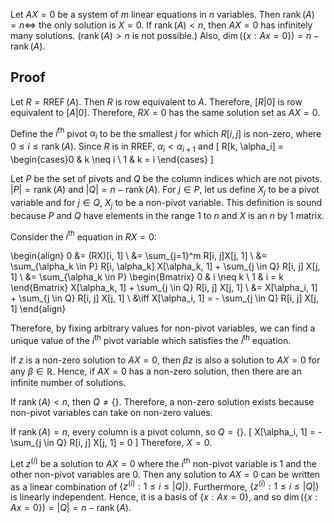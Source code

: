 Let $AX = 0$ be a system of $m$ linear equations in $n$ variables.
Then $\operatorname{rank}(A) = n \iff$ the only solution is $X = 0$.
If $\operatorname{rank}(A) < n$, then $AX = 0$ has infinitely many solutions.
($\operatorname{rank}(A) > n$ is not possible.)
Also, $\dim(\{x: Ax = 0\}) = n - \operatorname{rank}(A)$.

## Proof

Let $R = \operatorname{RREF}(A)$.
Then $R$ is row equivalent to $A$.
Therefore, $[R|0]$ is row equivalent to $[A|0]$.
Therefore, $RX = 0$ has the same solution set as $AX = 0$.

Define the $i^{\textrm{th}}$ pivot $\alpha_i$ to be the smallest $j$ for which $R[i, j]$ is non-zero,
where $0 \le i \le \operatorname{rank}(A)$.
Since $R$ is in RREF, $\alpha_i < \alpha_{i+1}$ and
\[ R[k, \alpha_i]
= \begin{cases}0 & k \neq i \\ 1 & k = i \end{cases} \]

Let $P$ be the set of pivots and $Q$ be the column indices which are not pivots.
$|P| = \operatorname{rank}(A)$ and $|Q| = n - \operatorname{rank}(A)$.
For $j \in P$, let us define $X_j$ to be a pivot variable
and for $j \in Q$, $X_j$ to be a non-pivot variable.
This definition is sound because $P$ and $Q$ have elements in the range 1 to $n$
and $X$ is an $n$ by $1$ matrix.

Consider the $i^{\textrm{th}}$ equation in $RX = 0$:

\begin{align}
0 &= (RX)[i, 1]
\\ &= \sum_{j=1}^m R[i, j]X[j, 1]
\\ &= \sum_{\alpha_k \in P} R[i, \alpha_k] X[\alpha_k, 1] + \sum_{j \in Q} R[i, j] X[j, 1]
\\ &= \sum_{\alpha_k \in P} \begin{Bmatrix} 0 & i \neq k \\ 1 & i = k \end{Bmatrix} X[\alpha_k, 1]
    + \sum_{j \in Q} R[i, j] X[j, 1]
\\ &= X[\alpha_i, 1] + \sum_{j \in Q} R[i, j] X[j, 1]
\\ &\iff X[\alpha_i, 1] = - \sum_{j \in Q} R[i, j] X[j, 1]
\end{align}

Therefore, by fixing arbitrary values for non-pivot variables,
we can find a unique value of the $i^{\textrm{th}}$ pivot variable
which satisfies the $i^{\textrm{th}}$ equation.

If $z$ is a non-zero solution to $AX = 0$, then $\beta z$ is also a solution to $AX = 0$
for any $\beta \in \mathbb{R}$. Hence, if $AX = 0$ has a non-zero solution,
then there are an infinite number of solutions.

If $\operatorname{rank}(A) < n$, then $Q \neq \{\}$.
Therefore, a non-zero solution exists because non-pivot variables can take on non-zero values.

If $\operatorname{rank}(A) = n$, every column is a pivot column, so $Q = \{\}$.
\[ X[\alpha_i, 1] = - \sum_{j \in Q} R[i, j] X[j, 1] = 0 \]
Therefore, $X = 0$.

Let $z^{(i)}$ be a solution to $AX = 0$ where the $i^{\textrm{th}}$ non-pivot variable is 1
and the other non-pivot variables are 0.
Then any solution to $AX = 0$ can be written as a linear combination of
$\{z^{(i)}: 1 \le i \le |Q|\}$.
Furthermore, $\{z^{(i)}: 1 \le i \le |Q|\}$ is linearly independent.
Hence, it is a basis of $\{x: Ax = 0\}$, and so $\dim(\{x: Ax = 0\}) = |Q| = n - \operatorname{rank}(A)$.

